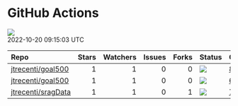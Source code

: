 GitHub Actions
================

![](https://github.com/jtrecenti/status/workflows/Render%20Status/badge.svg)  
2022-10-20 09:15:03 UTC

| Repo                                                        | Stars | Watchers | Issues | Forks | Status                                                                                                                                      | Commit                                                                                                                                                                  |
| :---------------------------------------------------------- | ----: | -------: | -----: | ----: | :------------------------------------------------------------------------------------------------------------------------------------------ | :---------------------------------------------------------------------------------------------------------------------------------------------------------------------- |
| [jtrecenti/goal500](https://github.com/jtrecenti/goal500)   |     1 |        1 |      0 |     0 | [![](https://github.com/jtrecenti/goal500/workflows/R-CMD-check/badge.svg)](https://github.com/jtrecenti/goal500/actions/runs/1778279287)   | <a href="https://github.com/jtrecenti/goal500/commit/849e75356b827afca837ff8a033208a9b129a526" title="Merge branch 'master' of github.com:jtrecenti/goal500">849e75</a> |
| [jtrecenti/goal500](https://github.com/jtrecenti/goal500)   |     1 |        1 |      0 |     0 | [![](https://github.com/jtrecenti/goal500/workflows/update-readme/badge.svg)](https://github.com/jtrecenti/goal500/actions/runs/3261720269) | <a href="https://github.com/jtrecenti/goal500/commit/655c99021fc938c6679fcb2e6a523318be7b678f" title="Update data">655c99</a>                                           |
| [jtrecenti/sragData](https://github.com/jtrecenti/sragData) |     1 |        1 |      0 |     1 | [![](https://github.com/jtrecenti/sragData/workflows/update-data/badge.svg)](https://github.com/jtrecenti/sragData/actions/runs/2547090343) | <a href="https://github.com/jtrecenti/sragData/commit/7dc963de44bd4aaa69351c39f5498fb74025f446" title="Update data">7dc963</a>                                          |
